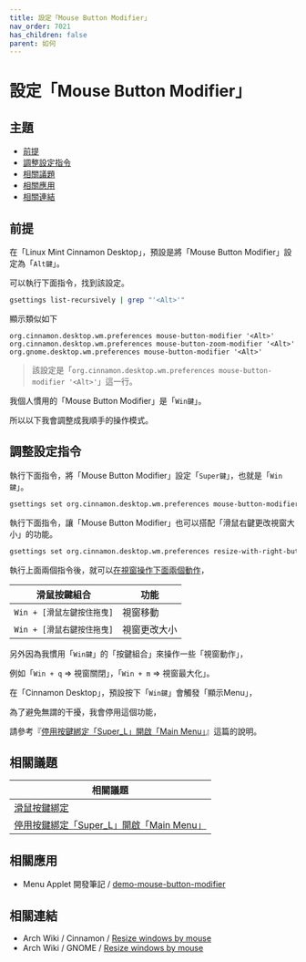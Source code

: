 ```yaml
---
title: 設定「Mouse Button Modifier」
nav_order: 7021
has_children: false
parent: 如何
---
```



# 設定「Mouse Button Modifier」




## 主題

* [前提](#前提)
* [調整設定指令](#調整設定指令)
* [相關議題](#相關議題)
* [相關應用](#相關應用)
* [相關連結](#相關連結)




## 前提

在「Linux Mint Cinnamon Desktop」，預設是將「Mouse Button Modifier」設定為「`Alt鍵`」。

可以執行下面指令，找到該設定。

``` sh
gsettings list-recursively | grep "'<Alt>'"
```


顯示類似如下

```
org.cinnamon.desktop.wm.preferences mouse-button-modifier '<Alt>'
org.cinnamon.desktop.wm.preferences mouse-button-zoom-modifier '<Alt>'
org.gnome.desktop.wm.preferences mouse-button-modifier '<Alt>'
```

> 該設定是「`org.cinnamon.desktop.wm.preferences mouse-button-modifier '<Alt>'`」這一行。

我個人慣用的「Mouse Button Modifier」是「`Win鍵`」。

所以以下我會調整成我順手的操作模式。




## 調整設定指令

執行下面指令，將「Mouse Button Modifier」設定「`Super鍵`」，也就是「`Win鍵`」。

``` sh
gsettings set org.cinnamon.desktop.wm.preferences mouse-button-modifier "'<Super>'"
```

執行下面指令，讓「Mouse Button Modifier」也可以搭配「滑鼠右鍵更改視窗大小」的功能。

``` sh
gsettings set org.cinnamon.desktop.wm.preferences resize-with-right-button true
```

執行上面兩個指令後，就可以[在視窗操作下面兩個動作](https://samwhelp.github.io/note-about-linuxmint-cinnamon/read/config/mousebind.html#視窗內容區塊)，

| 滑鼠按鍵組合                |  功能                   |
| --------------------------- | ----------------------- |
| `Win + [滑鼠左鍵按住拖曳]`  | 視窗移動                |
| `Win + [滑鼠右鍵按住拖曳]`  | 視窗更改大小            |


另外因為我慣用「`Win鍵`」的「按鍵組合」來操作一些「視窗動作」，

例如「`Win + q` => 視窗關閉」，「`Win + m` => 視窗最大化」。

在「Cinnamon Desktop」，預設按下「`Win鍵`」會觸發「顯示Menu」，

為了避免無謂的干擾，我會停用這個功能，

請參考『[停用按鍵綁定「Super_L」開啟「Main Menu」](https://samwhelp.github.io/note-about-linuxmint-cinnamon/read/howto/disable-keybind-open-main-menu.html)』這篇的說明。




## 相關議題

| 相關議題 |
| ------- |
| [滑鼠按鍵綁定](https://samwhelp.github.io/note-about-linuxmint-cinnamon/read/config/mousebind.html#視窗內容區塊) |
| [停用按鍵綁定「Super_L」開啟「Main Menu」](https://samwhelp.github.io/note-about-linuxmint-cinnamon/read/howto/disable-keybind-open-main-menu.html) |




## 相關應用

* Menu Applet 開發筆記 / [demo-mouse-button-modifier](https://samwhelp.github.io/note-about-menu-applet/read/demo/demo-mouse-button-modifier.html#cinnamon)




## 相關連結

* Arch Wiki / Cinnamon / [Resize windows by mouse](https://wiki.archlinux.org/title/cinnamon#Resize_windows_by_mouse)
* Arch Wiki / GNOME / [Resize windows by mouse](https://wiki.archlinux.org/title/GNOME#Resize_windows_by_mouse)
